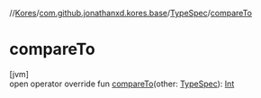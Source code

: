 //[Kores](../../../index.md)/[com.github.jonathanxd.kores.base](../index.md)/[TypeSpec](index.md)/[compareTo](compare-to.md)

# compareTo

[jvm]\
open operator override fun [compareTo](compare-to.md)(other: [TypeSpec](index.md)): [Int](https://kotlinlang.org/api/latest/jvm/stdlib/kotlin/-int/index.html)

